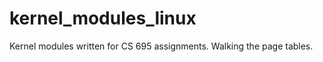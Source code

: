 kernel_modules_linux
====================

Kernel modules written for CS 695 assignments. Walking the page tables.
